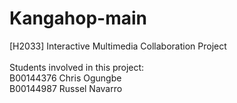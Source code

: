 # Kangahop-main
 [H2033] Interactive Multimedia Collaboration Project <br />
 <br />
 Students involved in this project: <br />
 B00144376 Chris Ogungbe <br />
 B00144987 Russel Navarro
